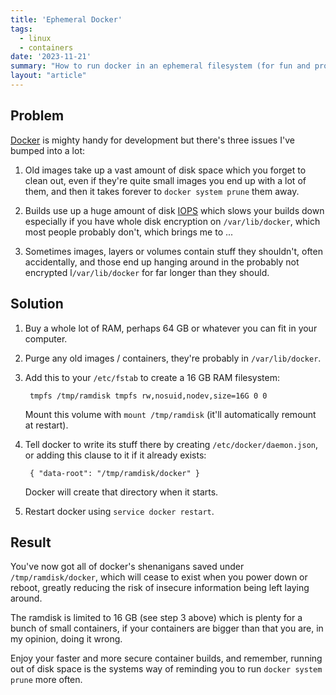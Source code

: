 ```yaml
---
title: 'Ephemeral Docker'
tags:
  - linux
  - containers
date: '2023-11-21'
summary: "How to run docker in an ephemeral filesystem (for fun and profit)"
layout: "article"
---
```


## Problem

[Docker](https://docker.org/) is mighty handy for development
but there's three issues I've bumped into a lot:

1. Old images take up a vast amount of disk space which you
   forget to clean out, even if they're quite small images you
   end up with a lot of them, and then it takes forever to 
   `docker system prune` them away.

2. Builds use up a huge amount of disk
   [IOPS](https://en.wikipedia.org/wiki/IOPS)
   which slows your builds down especially if you have whole
   disk encryption on `/var/lib/docker`, which most people
   probably don't, which brings me to ...

3. Sometimes images, layers or volumes contain stuff they shouldn't,
   often accidentally, and those end up hanging around in
   the probably not encrypted l`/var/lib/docker` for far longer
   than they should.

## Solution

1. Buy a whole lot of RAM, perhaps 64 GB or whatever you can fit in your computer.

2. Purge any old images / containers, they're probably in `/var/lib/docker`.

3. Add this to your `/etc/fstab` to create a 16 GB RAM filesystem:

        tmpfs /tmp/ramdisk tmpfs rw,nosuid,nodev,size=16G 0 0

   Mount this volume with `mount /tmp/ramdisk`
   (it'll automatically remount at restart).

4. Tell docker to write its stuff there by creating `/etc/docker/daemon.json`,
   or adding this clause to it if it already exists:

        { "data-root": "/tmp/ramdisk/docker" }

   Docker will create that directory when it starts.

5. Restart docker using `service docker restart`.

## Result

You've now got all of docker's shenanigans saved under `/tmp/ramdisk/docker`,
which will cease to exist when you power down or reboot, greatly reducing the
risk of insecure information being left laying around.

The ramdisk is limited to 16 GB (see step 3 above) which is plenty for a bunch of small 
containers, if your containers are bigger than that you are, in my opinion,
doing it wrong.

Enjoy your faster and more secure container builds, and remember, running out 
of disk space is the systems way of reminding you to run `docker system prune`
more often.
